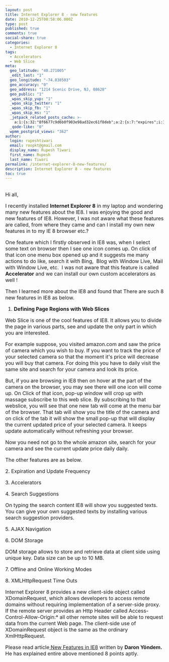 ```yaml
---
layout: post
title: Internet Explorer 8 - new features
date: 2010-12-25T00:58:06.000Z
type: post
published: true
comments: true
social-share: true
categories:
  - Internet Explorer 8
tags:
  - Accelerators
  - Web Slice
meta:
  geo_latitude: "40.271005"
  _edit_last: "1"
  geo_longitude: "-74.838503"
  geo_accuracy: "0"
  geo_address: "1214 Scenic Drive, NJ, 08628"
  geo_public: "1"
  _wpas_skip_yup: "1"
  _wpas_skip_twitter: "1"
  _wpas_skip_fb: "1"
  _wpas_skip_ms: "1"
  _jetpack_related_posts_cache: >-
    a:1:{s:32:"8f6677c9d6b0f903e98ad32ec61f8deb";a:2:{s:7:"expires";i:1604263226;s:7:"payload";a:3:{i:0;a:1:{s:2:"id";i:2248;}i:1;a:1:{s:2:"id";i:493;}i:2;a:1:{s:2:"id";i:295;}}}}
  _qode-like: "0"
  wpmm_postgrid_views: "362"
author:
  login: rupeshtiwari
  email: roopkt@gmail.com
  display_name: Rupesh Tiwari
  first_name: Rupesh
  last_name: Tiwari
permalink: /internet-explorer-8-new-features/
description: Internet Explorer 8 - new features
toc: true
---
```


<p>
				<font size="3"><br />
Hi all,</p>
<p>I recently installed <strong>Internet Explorer 8</strong> in my laptop and wondering many new features about the IE8.&nbsp;I was enjoying the good and new features of IE8. However, I was not aware what these features are called, from where they came and can I install  my own new features in to my IE 8 browser etc.?</p>
<p>One feature which I firstly observed in IE8 was, when I select some text on browser then I see one icon comes up. On click of that icon one menu box opened up and it suggests me many actions to do like, search it with Bing, &nbsp;Blog with Window Live, Mail with Window Live, etc. &nbsp;I&nbsp;was not aware that this feature is called <strong>Accelerator</strong> and we can install our own custom accelerators as well !</p>
<p>Then I learned more about the IE8 and found that There are such 8 new features in IE8 as below.</p>
<ol>
<li><strong>Defining Page Regions with Web Slices </strong></li>
</ol>
<p>Web Slice is one of the cool features of IE8. It allows you to divide the page in various parts, see and update the only part in which you are interested.</p>
<p>For example suppose, you visited amazon.com and saw the price of camera which you wish to buy. If you want to track the price of your selected camera so that the moment it's price will decrease you will buy that camera. For doing this you have to daily visit the same site and search for your camera and look its price.</p>
<p>But, if you are browsing in IE8 then on hover at the part of the camera on the browser, you may see there will one icon will come up. On Click of that icon, pop-up window will crop up with massage subscribe to this web slice. By subscribing to that webslice, you will see that one new tab will come at the menu bar of the browser. That tab will show you the title of the camera and on click of the tab it will show the small pop-up that will display the current updated price of your selected camera. It keeps update automatically without refreshing your browser.</p>
<p>Now you need not go to the whole amazon site, search for your camera and see the current update price daily daily.</p>
<p>The other features are as below.</p>
<p>2.      Expiration and Update Frequency</p>
<p>3.      Accelerators</p>
<p>4.      Search Suggestions</p>
<p>On typing the search content IE8 will show you suggested texts. You can give your own suggested texts by installing various search suggestion providers.</p>
<p>5.      AJAX Navigation</p>
<p>6.      DOM Storage</p>
<p>DOM storage allows to store and retrieve data at client side using unique key. Data size can be up to 10 MB.</p>
<p>7.      Offline and Online Working Modes</p>
<p>8.      XMLHttpRequest Time Outs</p>
<p>Internet Explorer 8 provides a new client-side object called XDomainRequest, which allows developers to access remote domains without requiring implementation of a server-side proxy. If the remote server provides an Http Header called Access-Control-Allow-Origin:* all other remote sites will be able to request data from the current Web page. The client-side use of XDomainRequest object is the same as the ordinary XmlHttpRequest.</p>
<p>Please read article<a href="http://msdn.microsoft.com/en-us/magazine/dd458804.aspx" target="_blank" rel="noopener noreferrer"> New Features in IE8</a> written by <strong>Daron Yöndem. </strong>He has explained entire above mentioned 8 points aptly.<br />
</font>		</p>

